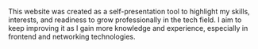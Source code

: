 This website was created as a self-presentation tool to highlight my skills, interests, and readiness to grow professionally in the tech field.
I aim to keep improving it as I gain more knowledge and experience, especially in frontend and networking technologies.

